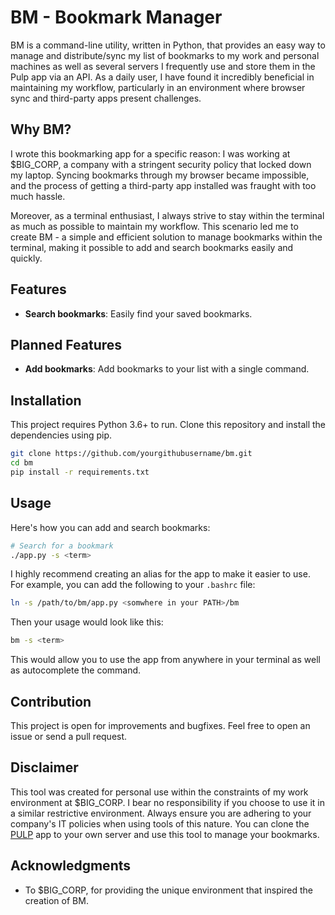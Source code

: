 # BM - Bookmark Manager

BM is a command-line utility, written in Python, that provides an easy way to manage and distribute/sync my list of bookmarks to my work and personal machines as well as several servers I frequently use and  store them in the Pulp app via an API. As a daily user, I have found it incredibly beneficial in maintaining my workflow, particularly in an environment where browser sync and third-party apps present challenges.

## Why BM?

I wrote this bookmarking app for a specific reason: I was working at $BIG_CORP, a company with a stringent security policy that locked down my laptop. Syncing bookmarks through my browser became impossible, and the process of getting a third-party app installed was fraught with too much hassle.

Moreover, as a terminal enthusiast, I always strive to stay within the terminal as much as possible to maintain my workflow. This scenario led me to create BM - a simple and efficient solution to manage bookmarks within the terminal, making it possible to add and search bookmarks easily and quickly.

## Features

- **Search bookmarks**: Easily find your saved bookmarks.

## Planned Features

- **Add bookmarks**: Add bookmarks to your list with a single command.

## Installation

This project requires Python 3.6+ to run. Clone this repository and install the dependencies using pip.

```bash
git clone https://github.com/yourgithubusername/bm.git
cd bm
pip install -r requirements.txt
```

## Usage

Here's how you can add and search bookmarks:

```bash
# Search for a bookmark
./app.py -s <term>
```

I highly recommend creating an alias for the app to make it easier to use. For example, you can add the following to your `.bashrc` file:

```bash
ln -s /path/to/bm/app.py <somwhere in your PATH>/bm
```

Then your usage would look like this:

```bash
bm -s <term>
```

This would allow you to use the app from anywhere in your terminal as well as autocomplete the command.

## Contribution

This project is open for improvements and bugfixes. Feel free to open an issue or send a pull request.


## Disclaimer

This tool was created for personal use within the constraints of my work environment at $BIG_CORP. I bear no responsibility if you choose to use it in a similar restrictive environment. Always ensure you are adhering to your company's IT policies when using tools of this nature. You can clone the [PULP](https://github.com/swmcc/pulp) app to your own server and use this tool to manage your bookmarks.

## Acknowledgments

- To $BIG_CORP, for providing the unique environment that inspired the creation of BM.

